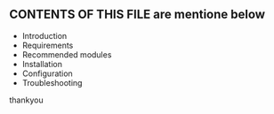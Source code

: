 CONTENTS OF THIS FILE 
are mentione below
---------------------

 * Introduction
 * Requirements
 * Recommended modules
 * Installation
 * Configuration
 * Troubleshooting








thankyou
